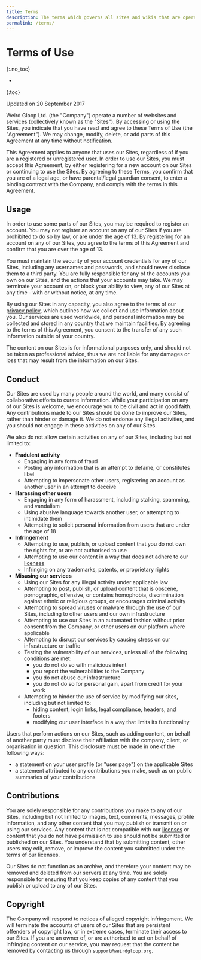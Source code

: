 ```yaml
---
title: Terms
description: The terms which governs all sites and wikis that are operated by Weird Gloop
permalink: /terms/
---
```


# Terms of Use
{:.no_toc}

* 
{:toc}

<span class="badge">Updated on 20 September 2017</span>

Weird Gloop Ltd. (the "Company") operate a number of websites and services (collectively known as the "Sites"). By accessing or using the Sites, you indicate that you have read and agree to these Terms of Use (the "Agreement"). We may change, modify, delete, or add parts of this Agreement at any time without notification.

This Agreement applies to anyone that uses our Sites, regardless of if you are a registered or unregistered user. In order to use our Sites, you must accept this Agreement, by either registering for a new account on our Sites or continuing to use the Sites. By agreeing to these Terms, you confirm that you are of a legal age, or have parental/legal guardian consent, to enter a binding contract with the Company, and comply with the terms in this Agreement.

## Usage
In order to use some parts of our Sites, you may be required to register an account. You may not register an account on any of our Sites if you are prohibited to do so by law, or are under the age of 13. By registering for an account on any of our Sites, you agree to the terms of this Agreement and confirm that you are over the age of 13.

You must maintain the security of your account credentials for any of our Sites, including any usernames and passwords, and should never disclose them to a third party. You are fully responsible for any of the accounts you own on our Sites, and the actions that your accounts may take. We may terminate your account on, or block your ability to view, any of our Sites at any time - with or without notice, at any time.

By using our Sites in any capacity, you also agree to the terms of our [privacy policy](/privacy), which outlines how we collect and use information about you. Our services are used worldwide, and personal information may be collected and stored in any country that we maintain facilities. By agreeing to the terms of this Agreement, you consent to the transfer of any such information outside of your country.

The content on our Sites is for informational purposes only, and should not be taken as professional advice, thus we are not liable for any damages or loss that may result from the information on our Sites.

## Conduct
Our Sites are used by many people around the world, and many consist of collaborative efforts to curate information. While your participation on any of our Sites is welcome, we encourage you to be civil and act in good faith. Any contributions made to our Sites should be done to improve our Sites, rather than hinder or damage it. We do not endorse any illegal activities, and you should not engage in these activities on any of our Sites.

We also do not allow certain activities on any of our Sites, including but not limited to:

* **Fradulent activity**
    * Engaging in any form of fraud
    * Posting any information that is an attempt to defame, or constitutes libel
    * Attempting to impersonate other users, registering an account as another user in an attempt to deceive
* **Harassing other users**
    * Engaging in any form of harassment, including stalking, spamming, and vandalism
    * Using abusive language towards another user, or attempting to intimidate them
    * Attempting to solicit personal information from users that are under the age of 18
* **Infringement**
    * Attempting to use, publish, or upload content that you do not own the rights for, or are not authorised to use
    * Attempting to use our content in a way that does not adhere to our [licenses](https://meta.weirdgloop.org/w/Meta:Copyrights)
    * Infringing on any trademarks, patents, or proprietary rights
* **Misusing our services**
    * Using our Sites for any illegal activity under applicable law
    * Attempting to post, publish, or upload content that is obscene, pornographic, offensive, or contains homophobia, discrimination against ethnic or religious groups, or encourages criminal activity
    * Attempting to spread viruses or malware through the use of our Sites, including to other users and our own infrastructure
    * Attempting to use our Sites in an automated fashion without prior consent from the Company, or other users on our platform where applicable
    * Attempting to disrupt our services by causing stress on our infrastructure or traffic
    * Testing the vulnerability of our services, unless all of the following conditions are met:
        * you do not do so with malicious intent
        * you report the vulnerabilities to the Company
        * you do not abuse our infrastructure
        * you do not do so for personal gain, apart from credit for your work
    * Attempting to hinder the use of service by modifying our sites, including but not limited to:
        * hiding content, login links, legal compliance, headers, and footers
        * modifying our user interface in a way that limits its functionality

Users that perform actions on our Sites, such as adding content, on behalf of another party must disclose their affiliation with the company, client, or organisation in question. This disclosure must be made in one of the following ways:

* a statement on your user profile (or "user page") on the applicable Sites
* a statement attributed to any contributions you make, such as on public summaries of your contributions

## Contributions
You are solely responsible for any contributions you make to any of our Sites, including but not limited to images, text, comments, messages, profile information, and any other content that you may publish or transmit on or using our services. Any content that is not compatible with our [licenses](https://meta.weirdgloop.org/w/Meta:Copyrights) or content that you do not have permission to use should not be submitted or published on our Sites. You understand that by submitting content, other users may edit, remove, or improve the content you submitted under the terms of our licenses.

Our Sites do not function as an archive, and therefore your content may be removed and deleted from our servers at any time. You are solely responsible for ensuring that you keep copies of any content that you publish or upload to any of our Sites.

## Copyright
The Company will respond to notices of alleged copyright infringement. We will terminate the accounts of users of our Sites that are persistent offenders of copyright law, or in extreme cases, terminate their access to our Sites. If you are an owner of, or are authorised to act on behalf of infringing content on our service, you may request that the content be removed by contacting us through `support@weirdgloop.org`.
